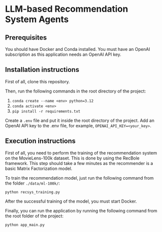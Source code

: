 # LLM-based Recommendation System Agents

## Prerequisites

You should have Docker and Conda installed.
You must have an OpenAI subscription as this application needs an OpenAI API key.

## Installation instructions

First of all, clone this repository.

Then, run the following commands in the root directory of the project:

1. `conda create --name <env> python=3.12`
2. `conda activate <env>`
3. `pip install -r requirements.txt`

Create a `.env` file and put it inside the root directory of the project. Add an OpenAI API key to the .env file, for example, `OPENAI_API_KEY=<your_key>`.

## Execution instructions

First of all, you need to perform the training of the recommendation system on the MovieLens-100k dataset. This is done by using the RecBole framework. This step should take a few minutes as the recommender is a basic Matrix Factorization model. 

To train the recommendation model, just run the following command from the folder `./data/ml-100k/`:

`python recsys_training.py`

After the successful training of the model, you must start Docker.

Finally, you can run the application by running the following command from the root folder of the project:

`python app_main.py`
